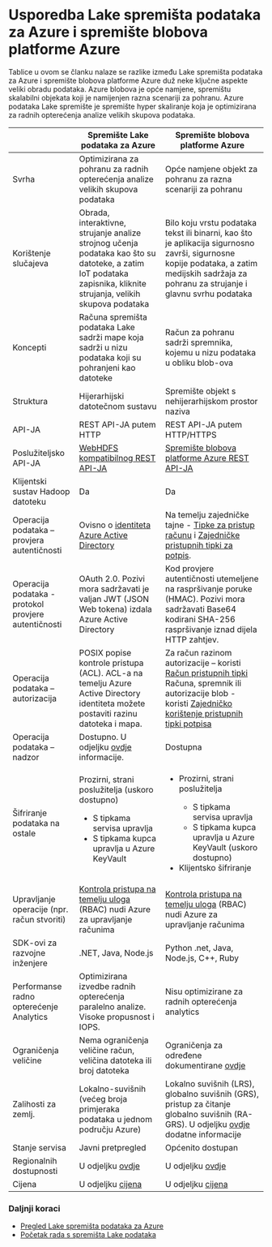 <properties
   pageTitle="Usporedba Lake spremišta podataka za Azure s Azure spremišta blobova | Microsoft Azure"
   description="Usporedba Lake spremišta podataka za Azure s blobova platforme Azure prostora za pohranu"
   services="data-lake-store"
   documentationCenter=""
   authors="nitinme"
   manager="jhubbard"
   editor="cgronlun"/>

<tags
   ms.service="data-lake-store"
   ms.devlang="na"
   ms.topic="article"
   ms.tgt_pltfrm="na"
   ms.workload="big-data"
   ms.date="08/15/2016"
   ms.author="nitinme"/>

# <a name="comparing-azure-data-lake-store-and-azure-blob-storage"></a>Usporedba Lake spremišta podataka za Azure i spremište blobova platforme Azure

Tablice u ovom se članku nalaze se razlike između Lake spremišta podataka za Azure i spremište blobova platforme Azure duž neke ključne aspekte veliki obradu podataka. Azure blobova je opće namjene, spremištu skalabilni objekata koji je namijenjen razna scenariji za pohranu. Azure podataka Lake spremište je spremište hyper skaliranje koja je optimizirana za radnih opterećenja analize velikih skupova podataka.

|    | Spremište Lake podataka za Azure  | Spremište blobova platforme Azure  |
|----|-----------------------|--------------------|
| Svrha  | Optimizirana za pohranu za radnih opterećenja analize velikih skupova podataka                                                                          | Opće namjene objekt za pohranu za razna scenariji za pohranu                                                                                |
| Korištenje slučajeva                                   | Obrada, interaktivne, strujanje analize strojnog učenja podataka kao što su datoteke, a zatim IoT podataka zapisnika, kliknite strujanja, velikih skupova podataka | Bilo koju vrstu podataka tekst ili binarni, kao što je aplikacija sigurnosno završi, sigurnosne kopije podataka, a zatim medijskih sadržaja za pohranu za strujanje i glavnu svrhu podataka |
| Koncepti                                | Računa spremišta podataka Lake sadrži mape koja sadrži u nizu podataka koji su pohranjeni kao datoteke | Račun za pohranu sadrži spremnika, kojemu u nizu podataka u obliku blob-ova |
| Struktura | Hijerarhijski datotečnom sustavu                                                                                                    | Spremište objekt s nehijerarhijskom prostor naziva  |
| API-JA   | REST API-JA putem HTTP | REST API-JA putem HTTP/HTTPS                                                                                                                            |
| Poslužiteljsko API-JA                             | [WebHDFS kompatibilnog REST API-JA](https://msdn.microsoft.com/library/azure/mt693424.aspx)                                                                                                 | [Spremište blobova platforme Azure REST API-JA](https://msdn.microsoft.com/library/azure/dd135733.aspx)                                                                                                                         |
| Klijentski sustav Hadoop datoteku                   | Da                                                                                                                         | Da                                                                                                                                                 |
| Operacija podataka – provjera autentičnosti            | Ovisno o [identiteta Azure Active Directory](../active-directory/active-directory-authentication-scenarios.md) | Na temelju zajedničke tajne - [Tipke za pristup računu](../storage/storage-create-storage-account.md#manage-your-storage-account) i [Zajedničke pristupnih tipki za potpis](../storage/storage-dotnet-shared-access-signature-part-1.md).                                                                       |
| Operacija podataka - protokol provjere autentičnosti     | OAuth 2.0. Pozivi mora sadržavati je valjan JWT (JSON Web tokena) izdala Azure Active Directory                     | Kod provjere autentičnosti utemeljene na raspršivanje poruke (HMAC). Pozivi mora sadržavati Base64 kodirani SHA-256 raspršivanje iznad dijela HTTP zahtjev. |
| Operacija podataka – autorizacija               | POSIX popise kontrole pristupa (ACL).  ACL-a na temelju Azure Active Directory identiteta možete postaviti razinu datoteka i mapa. | Za račun razinom autorizacije – koristi [Račun pristupnih tipki](../storage/storage-create-storage-account.md#manage-your-storage-account)<br>Računa, spremnik ili autorizacije blob - koristi [Zajedničko korištenje pristupnih tipki potpisa](../storage/storage-dotnet-shared-access-signature-part-1.md) |
| Operacija podataka – nadzor                    | Dostupno. U odjeljku [ovdje](data-lake-store-diagnostic-logs.md) informacije.                                                                                                                   | Dostupna                                                                                                                                           |
| Šifriranje podataka na ostale                     | Prozirni, strani poslužitelja (uskoro dostupno)<ul><li>S tipkama servisa upravlja</li><li>S tipkama kupca upravlja u Azure KeyVault</li></ul>| <ul><li>Prozirni, strani poslužitelja</li> <ul><li>S tipkama servisa upravlja</li><li>S tipkama kupca upravlja u Azure KeyVault (uskoro dostupno)</li></ul><li>Klijentsko šifriranje</li></ul> |
| Upravljanje operacije (npr. račun stvoriti) | [Kontrola pristupa na temelju uloga](../active-directory/role-based-access-control-what-is.md) (RBAC) nudi Azure za upravljanje računima                                                                       | [Kontrola pristupa na temelju uloga](../active-directory/role-based-access-control-what-is.md) (RBAC) nudi Azure za upravljanje računima                                                                                               |
| SDK-ovi za razvojne inženjere                              | .NET, Java, Node.js                                                                                                         | Python .net, Java, Node.js, C++, Ruby                                                                                                              |
| Performanse radno opterećenje Analytics              | Optimizirana izvedbe radnih opterećenja paralelno analize. Visoke propusnost i IOPS.                                           | Nisu optimizirane za radnih opterećenja analytics                                                                                                               |
| Ograničenja veličine                                 | Nema ograničenja veličine račun, veličina datoteka ili broj datoteka                                                                   | Ograničenja za određene dokumentirane [ovdje](../azure-subscription-service-limits.md#storage-limits)                                                                                                                     |
| Zalihosti za zemlj.                              | Lokalno-suvišnih (većeg broja primjeraka podataka u jednom području Azure)                                                             | Lokalno suvišnih (LRS), globalno suvišnih (GRS), pristup za čitanje globalno suvišnih (RA-GRS). U odjeljku [ovdje](../storage/storage-redundancy.md) dodatne informacije |
| Stanje servisa                               | Javni pretpregled                                                                                                              | Općenito dostupan                                                                                                                                 |
| Regionalnih dostupnosti  | U odjeljku [ovdje](https://azure.microsoft.com/regions/#services)| U odjeljku [ovdje](https://azure.microsoft.com/regions/#services) |
| Cijena                                       |     U odjeljku [cijena](https://azure.microsoft.com/pricing/details/data-lake-store/)| U odjeljku [cijena](https://azure.microsoft.com/pricing/details/storage/) |

### <a name="next-steps"></a>Daljnji koraci

- [Pregled Lake spremišta podataka za Azure](data-lake-store-overview.md)
- [Početak rada s spremišta Lake podataka](data-lake-store-get-started-portal.md)




